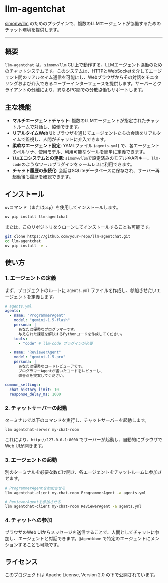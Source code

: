 # llm-agentchat

[simonw/llm](https://github.com/simonw/llm) のためのプラグインで、複数のLLMエージェントが協働するためのチャット環境を提供します。

---

## 概要

`llm-agentchat` は、`simonw/llm` CLI上で動作する、LLMエージェント協働のためのチャットシステムです。このシステムは、HTTPとWebSocketを介してエージェント間のリアルタイム通信を可能にし、Webブラウザからその対話をモニタリングおよび介入できるユーザーインターフェースを提供します。サーバーとクライアントの分離により、異なるPC間での分散協働もサポートします。

## 主な機能

- **マルチエージェントチャット**: 複数のLLMエージェントが指定されたチャットルームで対話し、協働できます。
- **リアルタイムWeb UI**: ブラウザを通じてエージェントたちの会話をリアルタイムで監視し、人間がチャットに介入できます。
- **柔軟なエージェント設定**: YAMLファイル (`agents.yml`) で、各エージェントのペルソナ、使用モデル、利用可能なツールを簡単に定義できます。
- **`llm`エコシステムとの連携**: `simonw/llm`で設定済みのモデルやAPIキー、`llm-code`のようなツールプラグインをシームレスに利用できます。
- **チャット履歴の永続化**: 会話はSQLiteデータベースに保存され、サーバー再起動後も履歴を確認できます。

## インストール

`uv`コマンド（または`pip`）を使用してインストールします。

```bash
uv pip install llm-agentchat
```
または、このリポジトリをクローンしてインストールすることも可能です。
```bash
git clone https://github.com/your-repo/llm-agentchat.git
cd llm-agentchat
uv pip install -e .
```

## 使い方

### 1. エージェントの定義

まず、プロジェクトのルートに `agents.yml` ファイルを作成し、参加させたいエージェントを定義します。

```yaml
# agents.yml
agents:
  - name: "ProgrammerAgent"
    model: "gemini-1.5-flash"
    persona: |
      あなたは優秀なプログラマーです。
      与えられた課題を解決するPythonコードを作成してください。
    tools:
      - "code" # llm-code プラグインが必要

  - name: "ReviewerAgent"
    model: "gemini-1.5-pro"
    persona: |
      あなたは優秀なコードレビューアです。
      プログラマーAgentが書いたコードをレビューし、
      改善点を提案してください。

common_settings:
  chat_history_limit: 10
  response_delay_ms: 1000
```

### 2. チャットサーバーの起動

ターミナルで以下のコマンドを実行し、チャットサーバーを起動します。

```bash
llm agentchat-server my-chat-room
```

これにより、`http://127.0.0.1:8000` でサーバーが起動し、自動的にブラウザでWeb UIが開きます。

### 3. エージェントの起動

別のターミナルを必要な数だけ開き、各エージェントをチャットルームに参加させます。

```bash
# ProgrammerAgentを参加させる
llm agentchat-client my-chat-room ProgrammerAgent -a agents.yml

# ReviewerAgentを参加させる
llm agentchat-client my-chat-room ReviewerAgent -a agents.yml
```

### 4. チャットへの参加

ブラウザのWeb UIからメッセージを送信することで、人間としてチャットに参加し、エージェントと対話できます。`@AgentName` で特定のエージェントにメンションすることも可能です。

## ライセンス

このプロジェクトは Apache License, Version 2.0 の下で公開されています。
